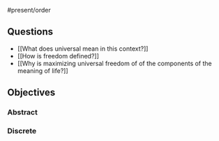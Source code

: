 #present/order

## Questions
- [[What does universal mean in this context?]]
- [[How is freedom defined?]]
- [[Why is maximizing universal freedom of of the components of the meaning of life?]]

## Objectives

### Abstract

### Discrete